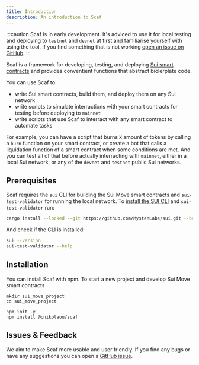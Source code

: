 ```yaml
---
title: Introduction
description: An introduction to Scaf
---
```


:::caution
Scaf is in early development. It's adviced to use it for local testing and deploying
to `testnet` and `devnet` at first and familiarise yourself with using the tool.
If you find something that is not working
[open an issue on GitHub](https://github.com/cNikolaou/scaf/issues).
:::

Scaf is a framework for developing, testing, and deploying
[Sui smart contracts](https://docs.sui.io/build/move) and provides conventient
functions that abstract biolerplate code.

You can use Scaf to:
- write Sui smart contracts, build them, and deploy them on any Sui network
- write scripts to simulate interractions with your smart contracts for testing
before deploying to `mainnet`
- write scripts that use Scaf to interract with any smart contract to
automate tasks

For example, you can have a script that burns `X` amount of tokens by calling
a `burn` function on your smart contract, or create a bot that calls
a liquidation function of a smart contract when some conditions are met.
And you can test all of that before actually interracting with `mainnet`, either
in a local Sui network, or any of the `devnet` and `testnet` public Sui networks.


## Prerequisites

Scaf requires the `sui` CLI for building the Sui Move smart contracts and
`sui-test-validator` for running the local network.
To [install the SUI CLI](https://docs.sui.io/build/install) and
`sui-test-validator` run:

```bash
cargo install --locked --git https://github.com/MystenLabs/sui.git --branch releases/sui-v1.22.0-release sui sui-test-validator
```

And check if the CLI is installed:

```bash
sui --version
sui-test-validator --help
```


## Installation

You can install Scaf with npm. To start a new project and develop Sui Move smart
contracts

```
mkdir sui_move_project
cd sui_move_project

npm init -y
npm install @cnikolaou/scaf
```

## Issues & Feedback

We aim to make Scaf more usable and user friendly. If you find any bugs or
have any suggestions you can open a [GitHub issue](https://github.com/cNikolaou/scaf/issues).